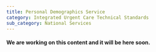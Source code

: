 ```yaml
---
title: Personal Demographics Service
category: Integrated Urgent Care Technical Standards
sub_category: National Services
---
```


#### We are working on this content and it will be here soon.

